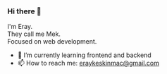 ### Hi there 👋

I'm Eray. <br/>
They call me Mek. <br/>
Focused on web development.

- 🌱 I’m currently learning frontend and backend
- 📫 How to reach me: [eraykeskinmac@gmail.com](mailto:eraykeskinmac@gmail.com)
